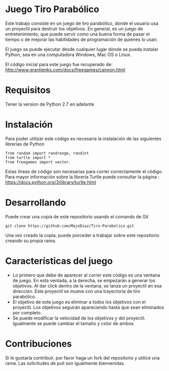 # Juego Tiro Parabólico
Este trabajo consiste en un juego de tiro parabólico, donde el usuario usa un proyectil para destruir los objetivos. En general, es un juego de entretenimiento, que puede servir como una buena forma de pasar el tiempo o de mejorar las habilidades de programación de quienes lo usan.

El juego se puede ejecutar desde cualquier lugar donde se pueda instalar Python, sea en una computadora Windows, Mac OS o Linux. 

El código inicial para este juego fue recuperado de: http://www.grantjenks.com/docs/freegames/cannon.html

# Requisitos
Tener la version de Python 2.7 en adelante

# Instalación
Para poder utilizar este código es necesaria la instalación de las siguientes librerias de Python
```shell
from random import randrange, randint
from turtle import *
from freegames import vector.
```
Estas líneas de código son necesarias para correr correctamente el código.
Para mayor información sobre la librería Turtle puede consultar la página : https://docs.python.org/3/library/turtle.html

# Desarrollando
Puede crear una copia de este repositorio usando el comando de Git
```shell
git clone https://github.com/MajoDiaz/Tiro-Parabolico.git
```
Una vez creado la copia, puede porceder a trabajar sobre este repositorio creando su propia rama.

# Características del juego
* Lo primero que debe de aparecer al correr este código es una ventana de juego. En esta ventada, a la derecha, se empezarán a generar los objetivos. Al dar click dentro de la ventana, se lanza un proyectil en esa dirección. Este proyectil se mueve con una trayectoria de tiro parabólico.
* El objetivo de este juego es eliminar a todos los objetivos con el proyectil. Los objetivos seguirán apareciendo hasta que sean eliminados por completo.
* Se puede modificar la velocidad de los objetivos y del proyectil. Igualmente se puede cambiar el tamaño y color de ambos.

# Contribuciones
Si le gustaría contribuir, por favor haga un fork del repositorio y utilice una rama. Las solicitudes de pull son igualmente bienvenidas.
